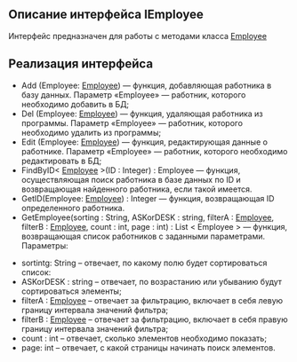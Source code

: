 ## Описание интерфейса IEmployee
Интерфейс предназначен для работы с методами класса [Employee](https://github.com/mrsmyc/itsaboutsmyc/blob/master/Employee.md)
## Реализация интерфейса
* Add (Employee: [Employee](https://github.com/mrsmyc/itsaboutsmyc/blob/master/Employee.md)) — функция, добавляющая работника в базу данных. Параметр «Employee» — работник, которого необходимо добавить в БД;
* Del (Employee: [Employee](https://github.com/mrsmyc/itsaboutsmyc/blob/master/Employee.md)) — функция, удаляющая работника из программы. Параметр «Employee» — работник, которого необходимо удалить из программы;
* Edit (Employee: [Employee](https://github.com/mrsmyc/itsaboutsmyc/blob/master/Employee.md)) — функция, редактирующая данные о работнике. Параметр «Employee» — работник, которого необходимо редактировать в БД;
* FindByID< [Employee](https://github.com/mrsmyc/itsaboutsmyc/blob/master/Employee.md) >(ID : Integer) : Employee — функция, осуществляющая поиск работника в базе данных по ID и возвращающая найденного работника, если такой имеется. 
* GetID(Employee: [Employee](https://github.com/mrsmyc/itsaboutsmyc/blob/master/Employee.md)) : Integer — функция, возвращающая ID определенного работника. 
* GetEmployee(sorting : String, ASKorDESK : string, filterA : [Employee](https://github.com/mrsmyc/itsaboutsmyc/blob/master/Employee.md), filterB : [Employee](https://github.com/mrsmyc/itsaboutsmyc/blob/master/Employee.md), count : int, page : int) : List < Employee > — функция, возвращающая список работников с заданными параметрами.
 Параметры: 
-	sortintg: String – отвечает, по какому полю будет сортироваться список:
-	ASKorDESK : string – отвечает, по возрастанию или убыванию будут сортироваться элементы;
-	filterA : [Employee](https://github.com/mrsmyc/itsaboutsmyc/blob/master/Employee.md) – отвечает за фильтрацию, включает в себя левую границу интервала значений фильтра;
-	filterB : [Employee](https://github.com/mrsmyc/itsaboutsmyc/blob/master/Employee.md) – отвечает за фильтрацию, включает в себя правую границу интервала значений фильтра; 
-	count : int – отвечает, сколько элементов необходимо показать;
-	page: int – отвечает, с какой страницы начинать поиск элементов.
